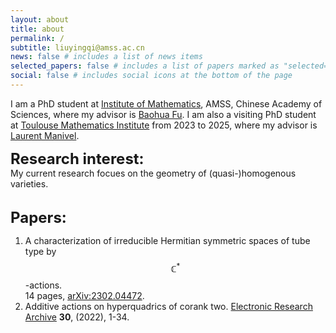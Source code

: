 ```yaml
---
layout: about
title: about
permalink: /
subtitle: liuyingqi@amss.ac.cn
news: false # includes a list of news items
selected_papers: false # includes a list of papers marked as "selected={true}"
social: false # includes social icons at the bottom of the page
---
```

I am a PhD student at [Institute of Mathematics](http://www.math.ac.cn/), AMSS, Chinese Academy of Sciences, where my advisor is [Baohua Fu](http://www.math.ac.cn/people/fbh/). I am also a visiting PhD student at [Toulouse Mathematics Institute](https://www.math.univ-toulouse.fr/fr/) from 2023 to 2025, where my advisor is [Laurent Manivel](https://manivel.perso.math.cnrs.fr/).<br>

<b><font size="5">Research interest:</font></b> 
<br>
My current research focues on the geometry of (quasi-)homogenous varieties. <br><br>

<b><font size="5"> Papers: </font></b> <br>
1. A characterization of irreducible Hermitian symmetric spaces of tube type by $$\mathbb{C}^{*}$$-actions.<br>
   14 pages, [arXiv:2302.04472](https://arxiv.org/abs/2302.04472).
2. Additive actions on hyperquadrics of corank two.
   [Electronic Research Archive](https://www.aimspress.com/article/doi/10.3934/era.2022001?viewType=HTML) <b>30</b>, (2022), 1-34.
   
   


